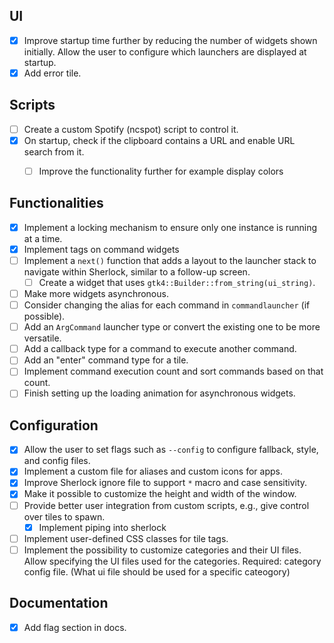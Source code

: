 ## UI
- [x] Improve startup time further by reducing the number of widgets shown initially. Allow the user to configure which launchers are displayed at startup.
- [x] Add error tile.

## Scripts
- [ ] Create a custom Spotify (ncspot) script to control it.
- [x] On startup, check if the clipboard contains a URL and enable URL search from it.
    - [ ] Improve the functionality further for example display colors


## Functionalities
- [x] Implement a locking mechanism to ensure only one instance is running at a time.
- [x] Implement tags on command widgets 
- [ ] Implement a `next()` function that adds a layout to the launcher stack to navigate within Sherlock, similar to a follow-up screen.
    - [ ] Create a widget that uses `gtk4::Builder::from_string(ui_string)`.
- [ ] Make more widgets asynchronous.
- [ ] Consider changing the alias for each command in `commandlauncher` (if possible).
- [ ] Add an `ArgCommand` launcher type or convert the existing one to be more versatile.
- [ ] Add a callback type for a command to execute another command.
- [ ] Add an "enter" command type for a tile.
- [ ] Implement command execution count and sort commands based on that count.
- [ ] Finish setting up the loading animation for asynchronous widgets.

## Configuration
- [x] Allow the user to set flags such as `--config` to configure fallback, style, and config files.
- [x] Implement a custom file for aliases and custom icons for apps.
- [x] Improve Sherlock ignore file to support `*` macro and case sensitivity.
- [x] Make it possible to customize the height and width of the window.
- [ ] Provide better user integration from custom scripts, e.g., give control over tiles to spawn.
    - [x] Implement piping into sherlock
- [ ] Implement user-defined CSS classes for tile tags.
- [ ] Implement the possibility to customize categories and their UI files. Allow specifying the UI files used for the categories. Required: category config file. (What ui file should be used for a specific cateogory)

## Documentation
- [x] Add flag section in docs.


